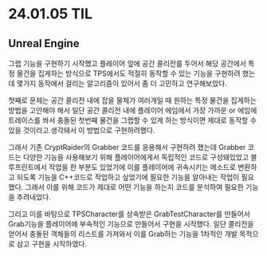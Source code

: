 # 24.01.05 TIL

## Unreal Engine

그랩 기능을 구현하기 시작했고 플레이어 앞에 공간 콜리전를 두어서 해당 공간에서 특정 물건을 집게하는 방식으로 TPS에서도 적절히 동작할 수 있는 기능을 구현하려 했는데 몇가지 동작에서 걸리는 알고리즘이 있어서 좀 더 고민하고 연구해보았다.

첫째로 문제는 공간 콜리전 내에 잡을 물체가 여러개일 때 원하는 특정 물건을 집게하는 방법을 고안해야 해서 일단 공간 콜리전 내에 플레이어 에임에서 가장 가까운 or 에임에 트레이스를 쏴서 충돌된 첫번째 물건을 그랩할 수 있게 하는 방식이면 제대로 동작할 수 있을 것이라고 생각돼서 이 방법으로 구현하려했다.

그래서 기존 CryptRaider의 Grabber 코드를 응용해서 구현하려 했는데 Grabber 코드는 다양한 기능을 사용해보기 위해 플레이어에게서 독립적인 코드로 구성돼있었고 블루프린트에서 작업을 한 부분도 있었기에 이를 플레이어에 귀속시키는 메소드로 변환하고 되도록 기능을 C++코드로 작업하고 싶었기에 필요한 기능을 알아내는 작업이 필요했다. 그래서 이를 위해 코드가 제대로 어떤 기능을 하는지 코드를 분석하여 필요한 기능을 추려내었다.

그리고 이를 바탕으로 TPSCharacter를 상속받은 GrabTestCharacter를 만들어서 Grab기능을 플레이어에 부속적인 기능으로 만들어서 구현을 시작했다. 일단 콜리전을 얻어서 충돌된 객체들의 리스트를 가져와서 이를 Grab하는 기능을 1차적인 개발 목적으로 삼고 구현을 시작하였다.
